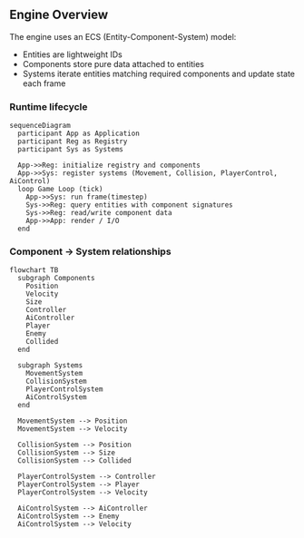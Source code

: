 ## Engine Overview

The engine uses an ECS (Entity-Component-System) model:

- Entities are lightweight IDs
- Components store pure data attached to entities
- Systems iterate entities matching required components and update state each frame

### Runtime lifecycle

```mermaid
sequenceDiagram
  participant App as Application
  participant Reg as Registry
  participant Sys as Systems

  App->>Reg: initialize registry and components
  App->>Sys: register systems (Movement, Collision, PlayerControl, AiControl)
  loop Game Loop (tick)
    App->>Sys: run frame(timestep)
    Sys->>Reg: query entities with component signatures
    Sys->>Reg: read/write component data
    App->>App: render / I/O
  end
```

### Component -> System relationships

```mermaid
flowchart TB
  subgraph Components
    Position
    Velocity
    Size
    Controller
    AiController
    Player
    Enemy
    Collided
  end

  subgraph Systems
    MovementSystem
    CollisionSystem
    PlayerControlSystem
    AiControlSystem
  end

  MovementSystem --> Position
  MovementSystem --> Velocity

  CollisionSystem --> Position
  CollisionSystem --> Size
  CollisionSystem --> Collided

  PlayerControlSystem --> Controller
  PlayerControlSystem --> Player
  PlayerControlSystem --> Velocity

  AiControlSystem --> AiController
  AiControlSystem --> Enemy
  AiControlSystem --> Velocity
```


